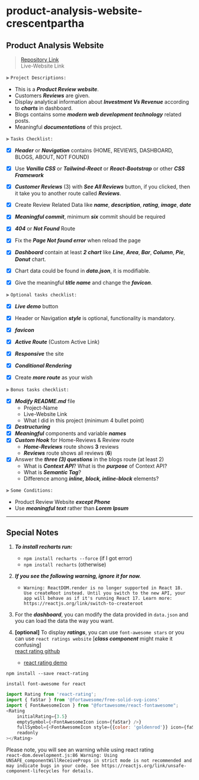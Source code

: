 # product-analysis-website-crescentpartha

## Product Analysis Website

> [Repository Link](https://github.com/programming-hero-web-course-4/product-analysis-website-crescentpartha "Product Analysis Website - Assignment 09 | Client-Side Code") <br> Live-Website Link

⫸ `Project Descriptions:`
- This is a ___Product Review website___.
- Customers ___Reviews___ are given.
- Display analytical information about ___Investment Vs Revenue___ according to ___charts___ in dashboard.
- Blogs contains some ___modern web development technology___ related posts.
- Meaningful ___documentations___ of this project.


⫸ `Tasks Checklist:`
- [x] ___Header___ or ___Navigation___ contains (HOME, REVIEWS, DASHBOARD, BLOGS, ABOUT, NOT FOUND)
- [x] Use ___Vanilla CSS___ or ___Tailwind-React___ or ___React-Bootstrap___ or other ___CSS Framework___
- [x] ___Customer Reviews___ (3) with ___See All Reviews___ button, if you clicked, then it take you to another route called ___Reviews___.
- [x] Create Review Related Data like ___name___, ___description___, ___rating___, ___image___, ___date___
- [x] ___Meaningful commit___, minimum ___six___ commit should be required
- [x] ___404___ or ___Not Found___ Route
- [x] Fix the ___Page Not found error___ when reload the page
- [x] ___Dashboard___ contain at least ___2 chart___ like ___Line___, ___Area___, ___Bar___, ___Column___, ___Pie___, ___Donut___ chart.
- [x] Chart data could be found in ___data.json___, it is modifiable.
- [x] Give the meaningful ___title name___ and change the ___favicon___.


⫸ `Optional tasks checklist:`
- [x] ___Live demo___ button 
- [x] Header or Navigation ___style___ is optional, functionality is mandatory.
- [x] ___favicon___
- [x] ___Active Route___ (Custom Active Link)
- [x] ___Responsive___ the site
- [x] ___Conditional Rendering___
- [x] Create ___more route___ as your wish


⫸ `Bonus tasks checklist:`
- [x] ___Modify README.md___ file 
  - Project-Name
  - Live-Website Link
  - What I did in this project (minimum 4 bullet point)
- [x] ___Destructuring___
- [x] ___Meaningful___ components and variable ___names___
- [x] ___Custom Hook___ for Home-Reviews & Review route
  - ___Home-Reviews___ route shows __3__ reviews
  - ___Reviews___ route shows all reviews (__6__)
- [x] Answer the ___three (3) questions___ in the blogs route (at least 2)
  - What is ___Context API___? What is the ___purpose___ of Context API?
  - What is ___Semantic Tag___?
  - Difference among ___inline, block, inline-block___ elements?


⫸ `Some Conditions:`
- Product Review Website ___except Phone___
- Use ___meaningful text___ rather than ___Lorem Ipsum___


---

## Special Notes

1. ___To install recharts run:___

   - `npm install recharts --force` (if I got error)
   - `npm install recharts` (otherwise)

2. ___If you see the following warning, ignore it for now.___

   - `Warning: ReactDOM.render is no longer supported in React 18. Use createRoot instead. Until you switch to the new API, your app will behave as if it's running React 17. Learn more: https://reactjs.org/link/switch-to-createroot`

3. For the ___dashboard___, you can modify the data provided in `data.json` and you can load the data the way you want. 

4. __[optional]__ To display ___ratings___, you can use `font-awesome stars` or you can use `react ratings website` [___class component___ might make it confusing] <br> [react rating github](https://github.com/dreyescat/react-rating)
   - [react rating demo](https://dreyescat.github.io/react-rating/)

``` Terminal
npm install --save react-rating
```

``` Terminal
install font-awesome for react
```

``` JavaScript
import Rating from 'react-rating';
import { faStar } from '@fortawesome/free-solid-svg-icons'
import { FontAwesomeIcon } from "@fortawesome/react-fontawesome";
<Rating
    initialRating={3.5}
    emptySymbol={<FontAwesomeIcon icon={faStar} />}
    fullSymbol={<FontAwesomeIcon style={{color: 'goldenrod'}} icon={faStar} />}
    readonly
></Rating>
```

Please note, you will see an warning while using react rating <br> 
`react-dom.development.js:86 Warning: Using UNSAFE_componentWillReceiveProps in strict mode is not recommended and may indicate bugs in your code. See https://reactjs.org/link/unsafe-component-lifecycles for details.`

